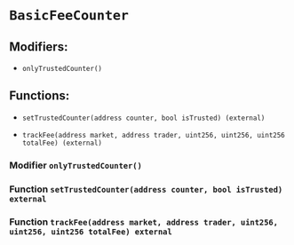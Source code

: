 # `BasicFeeCounter`

## Modifiers:

- `onlyTrustedCounter()`

## Functions:

- `setTrustedCounter(address counter, bool isTrusted) (external)`

- `trackFee(address market, address trader, uint256, uint256, uint256 totalFee) (external)`

### Modifier `onlyTrustedCounter()`

### Function `setTrustedCounter(address counter, bool isTrusted) external`

### Function `trackFee(address market, address trader, uint256, uint256, uint256 totalFee) external`
